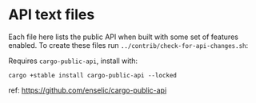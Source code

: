# API text files

Each file here lists the public API when built with some set of features
enabled. To create these files run `../contrib/check-for-api-changes.sh`:

Requires `cargo-public-api`, install with:

```
cargo +stable install cargo-public-api --locked
```

ref: https://github.com/enselic/cargo-public-api
